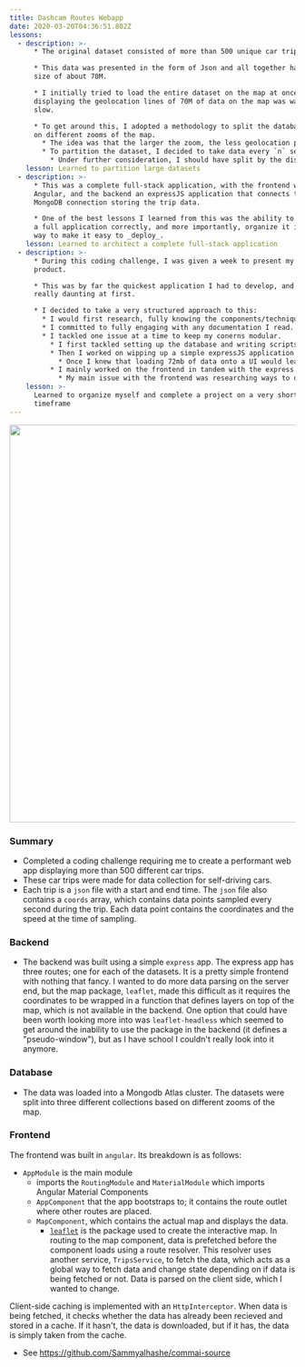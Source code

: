 ```yaml
---
title: Dashcam Routes Webapp
date: 2020-03-20T04:36:51.802Z
lessons:
  - description: >-
      * The original dataset consisted of more than 500 unique car trips.

      * This data was presented in the form of Json and all together had a total
      size of about 70M.

      * I initially tried to load the entire dataset on the map at once, but
      displaying the geolocation lines of 70M of data on the map was way too
      slow. 

      * To get around this, I adopted a methodology to split the database based
      on different zooms of the map.
        * The idea was that the larger the zoom, the less geolocation points were needed to be rendered on the map.
        * To partition the dataset, I decided to take data every `n` seconds
          * Under further consideration, I should have split by the distance to get more consistent visual results.
    lesson: Learned to partition large datasets
  - description: >-
      * This was a complete full-stack application, with the frontend written in
      Angular, and the backend an expressJS application that connects to a
      MongoDB connection storing the trip data.

      * One of the best lessons I learned from this was the ability to configure
      a full application correctly, and more importantly, organize it in such a
      way to make it easy to _deploy_.
    lesson: Learned to architect a complete full-stack application
  - description: >-
      * During this coding challenge, I was given a week to present my final
      product.

      * This was by far the quickest application I had to develop, and it was
      really daunting at first.

      * I decided to take a very structured approach to this:
        * I would first research, fully knowing the components/techniques I would be using before I even hit the keyboard.
        * I committed to fully engaging with any documentation I read.
        * I tackled one issue at a time to keep my conerns modular.
          * I first tackled setting up the database and writing scripts to partition the data.
          * Then I worked on wipping up a simple expressJS application to connect to the Mongo database.
            * Once I knew that loading 72mb of data onto a UI would lead to an inefficient algorithm, I eventually created three endpoints (and thus three mongo collections) based on zoom.
          * I mainly worked on the frontend in tandem with the express app.
            * My main issue with the frontend was researching ways to display car's geolocation and how to performantly load and cache json data.
    lesson: >-
      Learned to organize myself and complete a project on a very short
      timeframe
---
```

[<img src="/img/screen-shot-2020-03-20-at-12.45.06-am.png" width="700">](/img/screen-shot-2020-03-20-at-12.45.06-am.png)

### Summary

* Completed a coding challenge requiring me to create a performant web app displaying more than 500 different car trips.
* These car trips were made for data collection for self-driving cars.
* Each trip is a `json` file with a start and end time. The `json` file also contains a `coords` array, which contains data points sampled every second during the trip. Each data point contains the coordinates and the speed at the time of sampling.

### Backend

* The backend was built using a simple `express` app. The express app has three routes; one for each of the datasets. It is a pretty simple frontend with nothing that fancy. I wanted to do more data parsing on the server end, but the map package, `leaflet`, made this difficult as it requires the coordinates to be wrapped in a function that defines layers on top of the map, which is not available in the backend. One option that could have been worth looking more into was
  `leaflet-headless` which seemed to get around the inability to use the package in the backend (it defines a "pseudo-window"), but as I have school I couldn't really look into it anymore.

### Database

* The data was loaded into a Mongodb Atlas cluster. The datasets were split into three different collections based on different zooms of the map.

### Frontend

The frontend was built in `angular`. Its breakdown is as follows:

* `AppModule` is the main module
  * imports the `RoutingModule` and `MaterialModule` which imports Angular Material Components
  * `AppComponent` that the app bootstraps to; it contains the route outlet where other routes are placed.
  * `MapComponent`, which contains the actual map and displays the data.
    * [`leaflet`](https://leafletjs.com/) is the package used to create the interactive map.
      In routing to the map component, data is prefetched before the component loads using a route resolver. This resolver uses another service, `TripsService`, to fetch the data, which acts as a global way to fetch data and change state depending on if data is being fetched or not. Data is parsed on the client side, which I wanted to change.

Client-side caching is implemented with an `HttpInterceptor`. When data is being fetched, it checks whether the data has already been recieved and stored in a cache. If it hasn't, the data is downloaded, but if it has, the data is simply taken from the cache.

* See <https://github.com/Sammyalhashe/commai-source>
